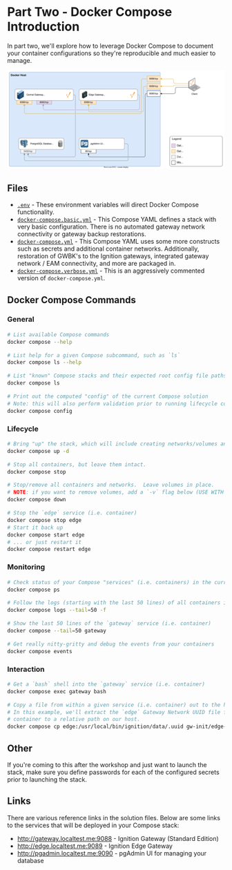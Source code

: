 # Part Two - Docker Compose Introduction

In part two, we'll explore how to leverage Docker Compose to document your container configurations so they're reproducible and much easier to manage.

![Overview Diagram](.assets/diagram.svg)

## Files

- [`.env`](.env) - These environment variables will direct Docker Compose functionality.
- [`docker-compose.basic.yml`](docker-compose.basic.yml) - This Compose YAML defines a stack with very basic configuration.  There is no automated gateway network connectivity or gateway backup restorations.
- [`docker-compose.yml`](docker-compose.yml) - This Compose YAML uses some more constructs such as secrets and additional container networks.  Additionally, restoration of GWBK's to the Ignition gateways, integrated gateway network / EAM connectivity, and more are packaged in.
- [`docker-compose.verbose.yml`](docker-compose.verbose.yml) - This is an aggressively commented version of `docker-compose.yml`.

## Docker Compose Commands

### General

```bash
# List available Compose commands
docker compose --help
```

```bash
# List help for a given Compose subcommand, such as `ls`
docker compose ls --help
```

```bash
# List "known" Compose stacks and their expected root config file paths
docker compose ls
```

```bash
# Print out the computed "config" of the current Compose solution
# Note: this will also perform validation prior to running lifecycle commands
docker compose config
```

### Lifecycle

```bash
# Bring "up" the stack, which will include creating networks/volumes and launching containers
docker compose up -d
```

```bash
# Stop all containers, but leave them intact.
docker compose stop
```

```bash
# Stop/remove all containers and networks.  Leave volumes in place.
# NOTE: if you want to remove volumes, add a `-v` flag below (USE WITH CAUTION!)
docker compose down
```

```bash
# Stop the `edge` service (i.e. container)
docker compose stop edge
# Start it back up
docker compose start edge
# ... or just restart it
docker compose restart edge
```

### Monitoring

```bash
# Check status of your Compose "services" (i.e. containers) in the current solution
docker compose ps
```

```bash
# Follow the logs (starting with the last 50 lines) of all containers in the current solution.  Use `Ctrl-C` to break out of the "follow".
docker compose logs --tail=50 -f
```

```bash
# Show the last 50 lines of the `gateway` service (i.e. container)
docker compose --tail=50 gateway
```

```bash
# Get really nitty-gritty and debug the events from your containers
docker compose events
```

### Interaction

```bash
# Get a `bash` shell into the `gateway` service (i.e. container)
docker compose exec gateway bash
```

```bash
# Copy a file from within a given service (i.e. container) out to the host.
# In this example, we'll extract the `edge` Gateway Network UUID file from the 
# container to a relative path on our host.
docker compose cp edge:/usr/local/bin/ignition/data/.uuid gw-init/edge-uuid-copied.txt
```

## Other

If you're coming to this after the workshop and just want to launch the stack, make sure you define passwords for each of the configured secrets prior to launching the stack.

## Links

There are various reference links in the solution files.  Below are some links to the services that will be deployed in your Compose stack:

- http://gateway.localtest.me:9088 - Ignition Gateway (Standard Edition)
- http://edge.localtest.me:9089 - Ignition Edge Gateway
- http://pgadmin.localtest.me:9090 - pgAdmin UI for managing your database
